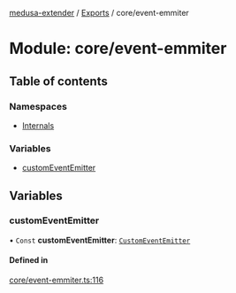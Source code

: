 [medusa-extender](../README.md) / [Exports](../modules.md) / core/event-emmiter

# Module: core/event-emmiter

## Table of contents

### Namespaces

- [Internals](core_event_emmiter.Internals.md)

### Variables

- [customEventEmitter](core_event_emmiter.md#customeventemitter)

## Variables

### customEventEmitter

• `Const` **customEventEmitter**: [`CustomEventEmitter`](../classes/core_event_emmiter.Internals.CustomEventEmitter.md)

#### Defined in

[core/event-emmiter.ts:116](https://github.com/adrien2p/medusa-extender/blob/12c4270/src/core/event-emmiter.ts#L116)
